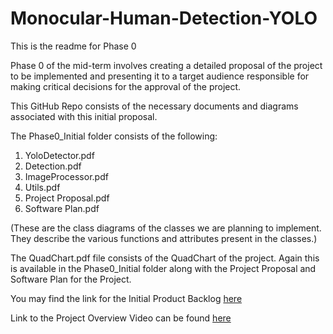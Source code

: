 # Monocular-Human-Detection-YOLO
This is the readme for Phase 0

Phase 0 of the mid-term involves creating a detailed proposal of the project to be implemented and presenting it to a target audience responsible 
for making critical decisions for the approval of the project.

This GitHub Repo consists of the necessary documents and diagrams associated with this initial proposal.

The Phase0_Initial folder consists of the following:

1. YoloDetector.pdf
2. Detection.pdf
3. ImageProcessor.pdf
4. Utils.pdf
5. Project Proposal.pdf
6. Software Plan.pdf

(These are the class diagrams of the classes we are planning to implement. They describe the various functions and attributes present in the classes.)

The QuadChart.pdf file consists of the QuadChart of the project. Again this is available in the Phase0_Initial folder along with the Project Proposal and Software Plan for the Project.

You may find the link for the Initial Product Backlog [here](https://docs.google.com/spreadsheets/d/1ghUaM4df8IqF__fV75jPtsduJesjbfTFdYCTwERmi4M/edit?usp=sharing)

Link to the Project Overview Video can be found [here](https://youtu.be/ejj0KuOoPAQ)
